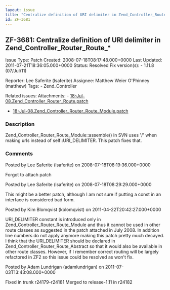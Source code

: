 ```yaml
---
layout: issue
title: "Centralize definition of URI delimiter in Zend_Controller_Router_Route_*"
id: ZF-3681
---
```


ZF-3681: Centralize definition of URI delimiter in Zend\_Controller\_Router\_Route\_\*
--------------------------------------------------------------------------------------

 Issue Type: Patch Created: 2008-07-18T08:17:48.000+0000 Last Updated: 2011-07-21T18:36:05.000+0000 Status: Resolved Fix version(s): - 1.11.8 (07/Jul/11)
 
 Reporter:  Lee Saferite (lsaferite)  Assignee:  Matthew Weier O'Phinney (matthew)  Tags: - Zend\_Controller
 
 Related issues: 
 Attachments: - [18-Jul-08.Zend\_Controller\_Router\_Route.patch](/issues/secure/attachment/11396/18-Jul-08.Zend_Controller_Router_Route.patch)
- [18-Jul-08.Zend\_Controller\_Router\_Route\_Module.patch](/issues/secure/attachment/11395/18-Jul-08.Zend_Controller_Router_Route_Module.patch)
 
### Description

Zend\_Controller\_Router\_Route\_Module::assemble() in SVN uses '/' when making urls instead of self::URI\_DELIMITER. This patch fixes that.

 

 

### Comments

Posted by Lee Saferite (lsaferite) on 2008-07-18T08:19:36.000+0000

Forgot to attach patch

 

 

Posted by Lee Saferite (lsaferite) on 2008-07-18T08:29:29.000+0000

This might be a better patch, although I am not sure if putting a const in an interface is considered bad form.

 

 

Posted by Kim Blomqvist (kblomqvist) on 2011-04-22T20:42:27.000+0000

URI\_DELIMITER constant is introduced only in Zend\_Controller\_Router\_Route\_Module and thus it cannot be used in other route classes as suggested in the patch attached in July 2008. In addition line numbers do not apply anymore making this patch pretty much decayed. I think that the URI\_DELIMITER should be declared in Zend\_Controller\_Router\_Route\_Abstract so that it would also be available in other route classes. However, if I remember correct routing will be largely refactored in ZF2 so this issue could be resolved as won't fix.

 

 

Posted by Adam Lundrigan (adamlundrigan) on 2011-07-03T13:43:08.000+0000

Fixed in trunk r24179-r24181 Merged to release-1.11 in r24182

 

 